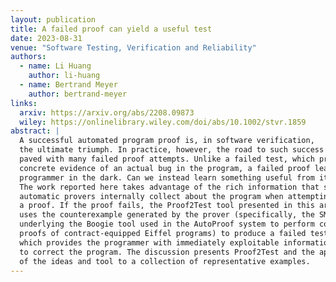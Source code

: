 ```yaml
---
layout: publication
title: A failed proof can yield a useful test
date: 2023-08-31
venue: "Software Testing, Verification and Reliability"
authors:
  - name: Li Huang
    author: li-huang
  - name: Bertrand Meyer
    author: bertrand-meyer
links:
  arxiv: https://arxiv.org/abs/2208.09873
  wiley: https://onlinelibrary.wiley.com/doi/abs/10.1002/stvr.1859
abstract: |
  A successful automated program proof is, in software verification,
  the ultimate triumph. In practice, however, the road to such success is
  paved with many failed proof attempts. Unlike a failed test, which provides
  concrete evidence of an actual bug in the program, a failed proof leaves the
  programmer in the dark. Can we instead learn something useful from it?
  The work reported here takes advantage of the rich information that some
  automatic provers internally collect about the program when attempting
  a proof. If the proof fails, the Proof2Test tool presented in this article
  uses the counterexample generated by the prover (specifically, the SMT solver
  underlying the Boogie tool used in the AutoProof system to perform correctness
  proofs of contract-equipped Eiffel programs) to produce a failed test,
  which provides the programmer with immediately exploitable information
  to correct the program. The discussion presents Proof2Test and the application
  of the ideas and tool to a collection of representative examples.
---
```


